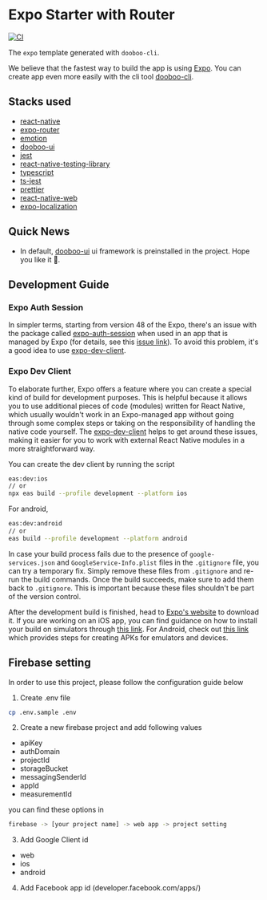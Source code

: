 # Expo Starter with Router

[![CI](https://github.com/dooboolab-community/expo-router-starter/actions/workflows/ci.yml/badge.svg)](https://github.com/dooboolab-community/expo-router-starter/actions/workflows/ci.yml)

The `expo` template generated with `dooboo-cli`.

We believe that the fastest way to build the app is using [Expo](https://expo.io).
You can create app even more easily with the cli tool [dooboo-cli](https://github.com/dooboolab-community/dooboo-cli).

## Stacks used

- [react-native](https://github.com/facebook/react-native)
- [expo-router](https://expo.github.io/router)
- [emotion](https://emotion.sh)
- [dooboo-ui](https://github.com/dooboolab/dooboo-ui)
- [jest](https://github.com/facebook/jest)
- [react-native-testing-library](https://github.com/callstack/react-native-testing-library)
- [typescript](https://github.com/Microsoft/TypeScript)
- [ts-jest](https://github.com/kulshekhar/ts-jest)
- [prettier](https://prettier.io)
- [react-native-web](https://github.com/necolas/react-native-web)
- [expo-localization](https://docs.expo.dev/versions/latest/sdk/localization)

## Quick News

- In default, [dooboo-ui](https://github.com/dooboolab/dooboo-ui) ui framework is preinstalled in the project. Hope you like it 🧡.

## Development Guide

### Expo Auth Session

In simpler terms, starting from version 48 of the Expo, there's an issue with the package called [expo-auth-session](https://docs.expo.dev/versions/latest/sdk/auth-session/#installation) when used in an app that is managed by Expo (for details, see this [issue link](https://github.com/expo/expo/issues/21437)). To avoid this problem, it's a good idea to use [expo-dev-client](https://docs.expo.dev/develop/development-builds/introduction).

### Expo Dev Client

To elaborate further, Expo offers a feature where you can create a special kind of build for development purposes. This is helpful because it allows you to use additional pieces of code (modules) written for React Native, which usually wouldn't work in an Expo-managed app without going through some complex steps or taking on the responsibility of handling the native code yourself. The [expo-dev-client](https://docs.expo.dev/develop/development-builds/introduction) helps to get around these issues, making it easier for you to work with external React Native modules in a more straightforward way.

You can create the dev client by running the script
```sh
eas:dev:ios
// or
npx eas build --profile development --platform ios
```

For android,
```sh
eas:dev:android
// or
eas build --profile development --platform android
```


In case your build process fails due to the presence of `google-services.json` and `GoogleService-Info.plist` files in the `.gitignore` file, you can try a temporary fix. Simply remove these files from `.gitignore` and re-run the build commands. Once the build succeeds, make sure to add them back to `.gitignore`. This is important because these files shouldn't be part of the version control.

After the development build is finished, head to [Expo's website](https://expo.io) to download it. If you are working on an iOS app, you can find guidance on how to install your build on simulators through [this link](https://docs.expo.dev/build-reference/simulators/#installing-your-build-on-the-simulator). For Android, check out [this link](https://docs.expo.dev/build-reference/apk) which provides steps for creating APKs for emulators and devices.

## Firebase setting 

In order to use this project, please follow the configuration guide below 

1. Create .env file
```sh
cp .env.sample .env
```

2. Create a new firebase project and add following values
- apiKey 
- authDomain
- projectId
- storageBucket
- messagingSenderId
- appId
- measurementId

you can find these options in 

```sh
firebase -> [your project name] -> web app -> project setting
```
3. Add Google Client id
 * web
 * ios
 * android
   
4. Add Facebook app id (developer.facebook.com/apps/) 

